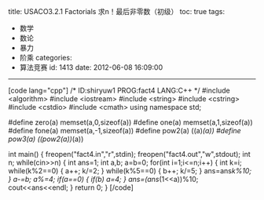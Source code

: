 title: USACO3.2.1 Factorials 求n！最后非零数（初级）
toc: true
tags:
  - 数学
  - 数论
  - 暴力
  - 阶乘
categories:
  - 算法竞赛
id: 1413
date: 2012-06-08 16:09:00
---

[code lang="cpp"]
/*
ID:shiryuw1
PROG:fact4
LANG:C++
*/
#include &lt;algorithm&gt;
#include &lt;iostream&gt;
#include &lt;string&gt;
#include &lt;cstring&gt;
#include &lt;cstdio&gt;
#include &lt;cmath&gt;
using namespace std;

#define zero(a) memset(a,0,sizeof(a))
#define one(a) memset(a,1,sizeof(a))
#define fone(a) memset(a,-1,sizeof(a))
#define pow2(a) ((a)*(a))
#define pow3(a) ((pow2(a))*(a))

int main()
{
	freopen(&quot;fact4.in&quot;,&quot;r&quot;,stdin);
	 freopen(&quot;fact4.out&quot;,&quot;w&quot;,stdout);
	int n;
	while(cin&gt;&gt;n)
	{
		int ans=1;
		int a,b;
		a=b=0;
		for(int i=1;i&lt;=n;i++)
		{
			int k=i;
			while(k%2==0)
			{
				a++;
				k/=2;
			}
			while(k%5==0)
			{
				b++;
				k/=5;
			}
			ans=ans*k%10;
		}
		a-=b;
		a%=4;
		if(a==0)
		{
			if(b)
				a=4;
		}
		ans=(ans*(1&lt;&lt;a))%10;
		cout&lt;&lt;ans&lt;&lt;endl;
	}
    return 0;
}
[/code]